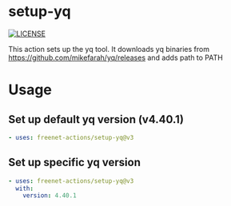 # setup-yq
[![LICENSE](https://img.shields.io/github/license/freenet-actions/setup-yq)](https://github.com/freenet-actions/setup-yq/blob/main/LICENSE)

This action sets up the yq tool. It downloads yq binaries from https://github.com/mikefarah/yq/releases and adds path to PATH

   
# Usage
## Set up default yq version (v4.40.1)
```yaml
- uses: freenet-actions/setup-yq@v3
```
## Set up specific yq version
```yaml
- uses: freenet-actions/setup-yq@v3
  with:
    version: 4.40.1
```